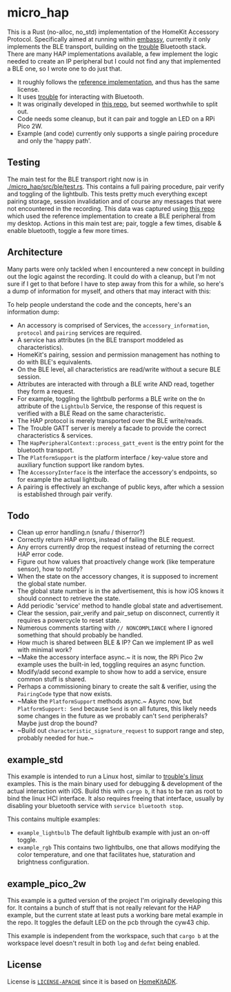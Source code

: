 # micro_hap

This is a Rust (no-alloc, no_std) implementation of the HomeKit Accessory Protocol.
Specifically aimed at running within [embassy](https://github.com/embassy-rs/embassy),
currently it only implements the BLE transport, building on the [trouble](https://github.com/embassy-rs/trouble) Bluetooth stack.
There are many HAP implementations available, a few implement the logic needed to create an IP peripheral but I could not find any that implemented a BLE one, so I wrote one to do just that.

- It roughly follows the [reference implementation](https://github.com/apple/HomeKitADK), and thus has the same license.
- It uses [trouble](https://github.com/embassy-rs/trouble) for interacting with Bluetooth.
- It was originally developed in [this repo](https://github.com/iwanders/pico2w_thing_91c27), but seemed worthwhile to split out.
- Code needs some cleanup, but it can pair and toggle an LED on a RPi Pico 2W.
- Example (and code) currently only supports a single pairing procedure and only the 'happy path'.

## Testing
The main test for the BLE transport right now is in [./micro_hap/src/ble/test.rs](./micro_hap/src/ble/test.rs).
This contains a full pairing procedure, pair verify and toggling of the lightbulb.
This tests pretty much everything except pairing storage, session invalidation and of course any messages that were not encountered in the recording.
This data was captured using  [this repo](https://github.com/iwanders/HomeKitADK_program) which used the reference implementation to create a BLE peripheral from my desktop.
Actions in this main test are; pair, toggle a few times, disable & enable bluetooth, toggle a few more times.

## Architecture
Many parts were only tackled when I encountered a new concept in building out the logic against the recording. It could
do with a cleanup, but I'm not sure if I get to that before I have to step away from this for a while, so here's a dump
of information for myself, and others that may interact with this:

To help people understand the code and the concepts, here's an information dump:
- An accessory is comprised of Services, the `accessory_information`, `protocol` and `pairing` services are required.
- A service has attributes (in the BLE transport moddeled as characteristics).
- HomeKit's pairing, session and permission management has nothing to do with BLE's equivalents.
- On the BLE level, all characteristics are read/write without a secure BLE session.
- Attributes are interacted with through a BLE write AND read, together they form a request.
- For example, toggling the lightbulb performs a BLE write on the `On` attribute of the `Lightbulb` Service, the response of this request is verified with a BLE Read on the same characteristic.
- The HAP protocol is merely transported over the BLE write/reads.
- The Trouble GATT server is merely a facade to provide the correct characteristics & services.
- The `HapPeripheralContext::process_gatt_event` is the entry point for the bluetooth transport.
- The `PlatformSupport` is the platform interface / key-value store and auxiliary function support like random bytes.
- The `AccessoryInterface` is the interface the accessory's endpoints, so for example the actual lightbulb.
- A pairing is effectively an exchange of public keys, after which a session is established through pair verify.

## Todo
- Clean up error handling.n (snafu / thiserror?)
- Correctly return HAP errors, instead of failing the BLE request.
- Any errors currently drop the request instead of returning the correct HAP error code.
- Figure out how values that proactively change work (like temperature sensor), how to notify?
- When the state on the accessory changes, it is supposed to increment the global state number.
- The global state number is in the advertisement, this is how iOS knows it should connect to retrieve the state.
- Add periodic 'service' method to handle global state and advertisement.
- Clear the session, pair_verify and pair_setup on disconnect, currently it requires a powercycle to reset state.
- Numerous comments starting with `// NONCOMPLIANCE` where I ignored something that should probably be handled.
- How much is shared between BLE & IP? Can we implement IP as well with minimal work?
- ~Make the accessory interface async.~ it is now, the RPi Pico 2w example uses the built-in led, toggling requires an async function.
- Modify/add second example to show how to add a service, ensure common stuff is shared.
- Perhaps a commissioning binary to create the salt & verifier, using the `PairingCode` type that now exists.
- ~Make the `PlatformSupport` methods async.~ Async now, but `PlatformSupport: Send` because `Send` is on all futures, this likely needs
  some changes in the future as we probably can't `Send` peripherals? Maybe just drop the bound?
- ~Build out `characteristic_signature_request` to support range and step, probably needed for hue.~

## example_std
This example is intended to run a Linux host, similar to [trouble's linux](https://github.com/embassy-rs/trouble/tree/main/examples/linux) examples.
This is the main binary used for debugging & development of the actual interaction with iOS.
Build this with `cargo b`, it has to be ran as root to bind the linux HCI interface.
It also requires freeing that interface, usually by disabling your bluetooth service with `service bluetooth stop`.

This contains multiple examples:
- `example_lightbulb` The default lightbulb example with just an on-off toggle.
- `example_rgb` This contains two lightbulbs, one that allows modifying the color temperature, and one that facilitates hue, staturation and brightness configuration.

## example_pico_2w
This example is a gutted version of the project I'm originally developing this for.
It contains a bunch of stuff that is not really relevant for the HAP example, but the current state at least puts a working bare metal example in the repo. It toggles the default LED on the pcb through the cyw43 chip.

This example is independent from the workspace, such that `cargo b` at the workspace level doesn't result in both `log` and `defmt` being enabled.

## License
License is [`LICENSE-APACHE`](./LICENSE-APACHE) since it is based on [HomeKitADK](https://github.com/apple/HomeKitADK).
